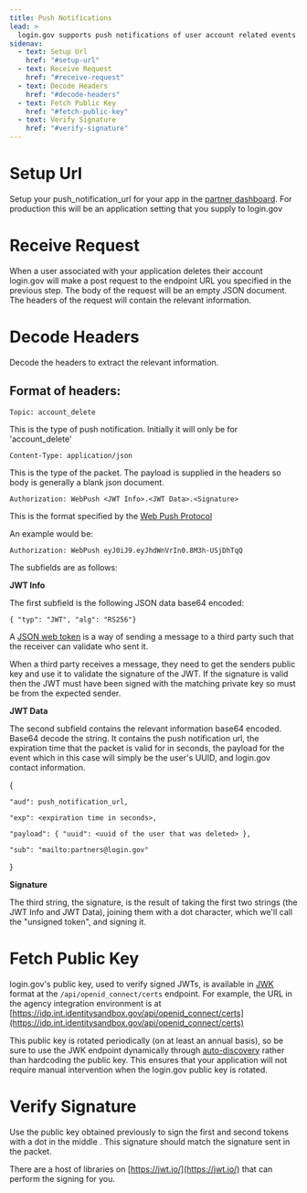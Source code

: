 ```yaml
---
title: Push Notifications
lead: >
  login.gov supports push notifications of user account related events using the Web Push protocol.  Initially it will be limited to account delete events.  Here we document how a service provider can receive push notifications from login.gov.
sidenav:
  - text: Setup Url
    href: "#setup-url"
  - text: Receive Request
    href: "#receive-request"
  - text: Decode Headers
    href: "#decode-headers"
  - text: Fetch Public Key
    href: "#fetch-public-key"
  - text: Verify Signature
    href: "#verify-signature"
---
```


# Setup Url

Setup your push_notification_url for your app in the [partner dashboard](https://dashboard.int.identitysandbox.gov/). For production this will be an application setting that you supply to login.gov

# Receive Request

When a user associated with your application deletes their account login.gov will make a post request to the endpoint URL you specified in the previous step. The body of the request will be an empty JSON document.  The headers of the request will contain the relevant information.

# Decode Headers

Decode the headers to extract the relevant information.

## Format of headers:


`Topic: account_delete`

This is the type of push notification.  Initially it will only be for 'account_delete'

`Content-Type: application/json`

This is the type of the packet.  The payload is supplied in the headers so body is generally a blank json document.

`Authorization: WebPush <JWT Info>.<JWT Data>.<Signature>`

This is the format specified by the [Web Push Protocol](https://developers.google.com/web/fundamentals/push-notifications/web-push-protocol)

An example would be:

`Authorization: WebPush eyJ0iJ9.eyJhdWnVrIn0.8M3h-USjDhTqQ`


The subfields are as follows:

**JWT Info**

The first subfield is the following JSON data base64 encoded:

`{ "typ": "JWT", "alg": "RS256"}`

A [JSON web token](https://jwt.io/) is a way of sending a message to a third party such that the receiver can validate who sent it.

When a third party receives a message, they need to get the senders public key and use it to validate the signature of the JWT. If the signature is valid then the JWT must have been signed with the matching private key so must be from the expected sender.

**JWT Data**

The second subfield contains the relevant information base64 encoded. Base64 decode the string. It contains the push notification url, the expiration time that the packet is valid for in seconds, the payload for the event which in this case will simply be the user's UUID, and login.gov contact information.

{

    "aud": push_notification_url,

    "exp": <expiration time in seconds>,

    "payload": { "uuid": <uuid of the user that was deleted> },

    "sub": "mailto:partners@login.gov"

}

**Signature**

The third string, the signature, is the result of taking the first two strings (the JWT Info and JWT Data), joining them with a dot character, which we'll call the "unsigned token", and signing it.

# Fetch Public Key

login.gov's public key, used to verify signed JWTs, is available in [JWK](https://tools.ietf.org/html/rfc7517) format at the `/api/openid_connect/certs` endpoint. For example, the URL in the agency integration environment is at [https://idp.int.identitysandbox.gov/api/openid_connect/certs](https://idp.int.identitysandbox.gov/api/openid_connect/certs)

This public key is rotated periodically (on at least an annual basis), so be sure to use the JWK endpoint dynamically through [auto-discovery](#auto-discovery) rather than hardcoding the public key. This ensures that your application will not require manual intervention when the login.gov public key is rotated.

# Verify Signature

Use the public key obtained previously to sign the first and second tokens with a dot in the middle <JWT Info>.<JWT Data>  This signature should match the signature sent in the packet.

There are a host of libraries on [https://jwt.io/](https://jwt.io/) that can perform the signing for you.


<script type="text/javascript">
  function showExamples(type) {
    Array.prototype.slice.call(document.querySelectorAll('button[data-example]')).forEach(function(button) {
      var show = button.getAttribute('data-example') == type;
      button.className = show ? 'usa-button' : 'usa-button usa-button-secondary';
    });

    Array.prototype.slice.call(document.querySelectorAll('div[data-example]')).forEach(function(example) {
      var show = example.getAttribute('data-example') == type;
      if (show) {
        example.removeAttribute('hidden');
      } else {
        example.setAttribute('hidden', 'true');
      }
    });
  }

  Array.prototype.slice.call(document.querySelectorAll('button[data-example]')).forEach(function(button) {
    button.onclick = function() {
      showExamples(this.getAttribute('data-example'));
    };
  });

  showExamples('private_key_jwt');
</script>
